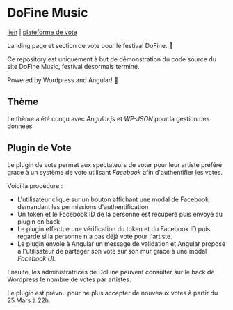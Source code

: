 # DoFine Music

[lien](http://dofine.zachary.pm/) | [plateforme de vote](http://dofine.zachary.pm/#/votes)


Landing page et section de vote pour le festival DoFine. 🤘

Ce repository est uniquement à but de démonstration du code source du site DoFine Music, festival désormais terminé.

Powered by Wordpress and Angular! 🚀

## Thème

Le thème a été conçu avec *Angular.js* et *WP-JSON* pour la gestion des données.

## Plugin de Vote

Le plugin de vote permet aux spectateurs de voter pour leur artiste préféré grace à un système de vote utilisant *Facebook* afin d'authentifier les votes.

Voici la procédure : 

- L'utilisateur clique sur un bouton affichant une modal de Facebook demandant les permissions d'authentification
- Un token et le Facebook ID de la personne est récupéré puis envoyé au plugin en back
- Le plugin effectue une vérification du token et du Facebook ID puis regarde si la personne n'a pas déjà voté pour l'artiste.
- Le plugin envoie à Angular un message de validation et Angular propose à l'utilisateur de partager son vote sur son mur grace à une modal *Facebook UI*.

Ensuite, les administratrices de DoFine peuvent consulter sur le back de Wordpress le nombre de votes par artistes.

Le plugin est prévnu pour ne plus accepter de nouveaux votes à partir du 25 Mars à 22h.
